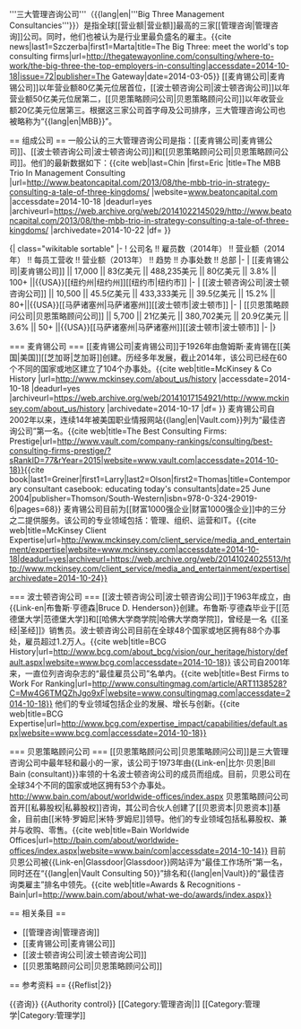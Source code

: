 '''三大管理咨询公司'''（{{lang|en|'''Big Three Management Consultancies'''}}）是指全球[[营业额|营业额]]最高的三家[[管理咨询|管理咨询]]公司。同时，他们也被认为是行业里最负盛名的雇主。<ref>{{cite news|last1=Szczerba|first1=Marta|title=The Big Three: meet the world's top consulting firms|url=http://thegatewayonline.com/consulting/where-to-work/the-big-three-the-top-employers-in-consulting|accessdate=2014-10-18|issue=72|publisher=The Gateway|date=2014-03-05}}</ref> [[麦肯锡公司|麦肯锡公司]]以年营业额80亿美元位居首位，[[波士顿咨询公司|波士顿咨询公司]]以年营业额50亿美元位居第二，[[贝恩策略顾问公司|贝恩策略顾问公司]]以年收营业额20亿美元位居第三。根据这三家公司首字母及公司排序，三大管理咨询公司也被略称为“{{lang|en|MBB}}”。

== 组成公司 ==
一般公认的三大管理咨询公司是指：[[麦肯锡公司|麦肯锡公司]]、[[波士顿咨询公司|波士顿咨询公司]]和[[贝恩策略顾问公司|贝恩策略顾问公司]]。他们的最新数据如下：<ref name=Chin>{{cite web|last=Chin |first=Eric |title=The MBB Trio In Management Consulting |url=http://www.beatoncapital.com/2013/08/the-mbb-trio-in-strategy-consulting-a-tale-of-three-kingdoms/ |website=www.beatoncapital.com |accessdate=2014-10-18 |deadurl=yes |archiveurl=https://web.archive.org/web/20141022145029/http://www.beatoncapital.com/2013/08/the-mbb-trio-in-strategy-consulting-a-tale-of-three-kingdoms/ |archivedate=2014-10-22 |df= }}</ref>

{| class="wikitable sortable"
|-
! 公司名 !! 雇员数（2014年） !! 营业额（2014年） !! 每员工营收 !! 营业额（2013年） !! 趋势 !! 办事处数 !! 总部
|-
| [[麦肯锡公司|麦肯锡公司]] || 17,000 || 83亿美元 || 488,235美元 || 80亿美元 || 3.8% || 100+ ||{{USA}}[[纽约州|纽约州]][[纽约市|纽约市]] 
|-
| [[波士顿咨询公司|波士顿咨询公司]] || 10,500 || 45.5亿美元 || 433,333美元 || 39.5亿美元 || 15.2% || 80+||{{USA}}[[马萨诸塞州|马萨诸塞州]][[波士顿市|波士顿市]] 
|-
| [[贝恩策略顾问公司|贝恩策略顾问公司]] || 5,700 || 21亿美元 || 380,702美元 || 20.9亿美元 || 3.6% || 50+ ||{{USA}}[[马萨诸塞州|马萨诸塞州]][[波士顿市|波士顿市]] 
|-
|}

=== 麦肯锡公司 ===
[[麦肯锡公司|麦肯锡公司]]于1926年由詹姆斯·麦肯锡在[[美国|美国]][[芝加哥|芝加哥]]创建。历经多年发展，截止2014年，该公司已经在60个不同的国家或地区建立了104个办事处。<ref name="McKinsey & Co History">{{cite web|title=McKinsey & Co History |url=http://www.mckinsey.com/about_us/history |accessdate=2014-10-18 |deadurl=yes |archiveurl=https://web.archive.org/web/20141017154921/http://www.mckinsey.com/about_us/history |archivedate=2014-10-17 |df= }}</ref> 麦肯锡公司自2002年以来，连续14年被美国职业情报网站{{lang|en|Vault.com}}列为“最佳咨询公司”第一名。<ref>{{cite web|title=The Best Consulting Firms: Prestige|url=http://www.vault.com/company-rankings/consulting/best-consulting-firms-prestige/?sRankID=77&rYear=2015|website=www.vault.com|accessdate=2014-10-18}}</ref><ref>{{cite book|last1=Greiner|first1=Larry|last2=Olson|first2=Thomas|title=Contemporary consultant casebook: educating today's consultants|date=25 June 2004|publisher=Thomson/South-Western|isbn=978-0-324-29019-6|pages=68}}<!--|accessdate=18 October 2014--></ref> 麦肯锡公司目前为[[财富1000强企业|财富1000强企业]]中的三分之二提供服务。该公司的专业领域包括：管理、组织、运营和IT。<ref>{{cite web|title=McKinsey Client Expertise|url=http://www.mckinsey.com/client_service/media_and_entertainment/expertise|website=www.mckinsey.com|accessdate=2014-10-18|deadurl=yes|archiveurl=https://web.archive.org/web/20141024025513/http://www.mckinsey.com/client_service/media_and_entertainment/expertise|archivedate=2014-10-24}}</ref>

=== 波士顿咨询公司 ===
[[波士顿咨询公司|波士顿咨询公司]]于1963年成立，由{{Link-en|布鲁斯·亨德森|Bruce D. Henderson}}创建。布鲁斯·亨德森毕业于[[范德堡大学|范德堡大学]]和[[哈佛大学商学院|哈佛大学商学院]]，曾经是一名《[[圣经|圣经]]》销售员。波士顿咨询公司目前在全球48个国家或地区拥有88个办事处，雇员超过1.2万人。<ref>{{cite web|title=BCG History|url=http://www.bcg.com/about_bcg/vision/our_heritage/history/default.aspx|website=www.bcg.com|accessdate=2014-10-18}}</ref> 该公司自2001年来，一直位列咨询杂志的“最佳雇员公司”名单内。<ref>{{cite web|title=Best Firms to Work For Ranking|url=http://www.consultingmag.com/article/ART1138528?C=Mw4G6TMQZhJgo9xF|website=www.consultingmag.com|accessdate=2014-10-18}}</ref> 他们的专业领域包括企业的发展、增长与创新。<ref>{{cite web|title=BCG Expertise|url=http://www.bcg.com/expertise_impact/capabilities/default.aspx|website=www.bcg.com|accessdate=2014-10-18}}</ref>

=== 贝恩策略顾问公司 ===
[[贝恩策略顾问公司|贝恩策略顾问公司]]是三大管理咨询公司中最年轻和最小的一家，该公司于1973年由{{Link-en|比尔·贝恩|Bill Bain (consultant)}}率领的十名波士顿咨询公司的成员而组成。目前，贝恩公司在全球34个不同的国家或地区拥有53个办事处。<ref>http://www.bain.com/about/worldwide-offices/index.aspx</ref> 贝恩策略顾问公司首开[[私募股权|私募股权]]咨询，其公司合伙人创建了[[贝恩资本|贝恩资本]]基金，目前由[[米特·罗姆尼|米特·罗姆尼]]领导。他们的专业领域包括私募股权、兼并与收购、零售。<ref>{{cite web|title=Bain Worldwide Offices|url=http://bain.com/about/worldwide-offices/index.aspx|website=www.bain/com|accessdate=2014-10-14}}</ref> 目前贝恩公司被{{Link-en|Glassdoor|Glassdoor}}网站评为“最佳工作场所”第一名，同时还在“{{lang|en|Vault Consulting 50}}”排名和{{lang|en|Vault}}的“最佳咨询类雇主”排名中领先。<ref>{{cite web|title=Awards & Recognitions - Bain|url=http://www.bain.com/about/what-we-do/awards/index.aspx}}</ref>

== 相关条目 ==
* [[管理咨询|管理咨询]]
* [[麦肯锡公司|麦肯锡公司]]
* [[波士顿咨询公司|波士顿咨询公司]]
* [[贝恩策略顾问公司|贝恩策略顾问公司]]

== 参考资料 ==
{{Reflist|2}}

{{咨询}}
{{Authority control}}
[[Category:管理咨询|]]
[[Category:管理学|Category:管理学]]